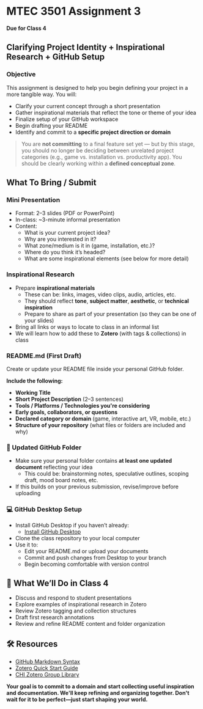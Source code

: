 # MTEC 3501 Assignment 3
**Due for Class 4**

## Clarifying Project Identity + Inspirational Research + GitHub Setup

### Objective
This assignment is designed to help you begin defining your project in a more tangible way. You will:
- Clarify your current concept through a short presentation
- Gather inspirational materials that reflect the tone or theme of your idea
- Finalize setup of your GitHub workspace
- Begin drafting your README
- Identify and commit to a **specific project direction or domain**

> You are **not committing** to a final feature set yet — but by this stage, you should no longer be deciding between unrelated project categories (e.g., game vs. installation vs. productivity app). You should be clearly working within a **defined conceptual zone**.

## What To Bring / Submit

### Mini Presentation
- Format: 2–3 slides (PDF or PowerPoint)
- In-class: ~3-minute informal presentation
- Content:
  - What is your current project idea?
  - Why are you interested in it?
  - What zone/medium is it in (game, installation, etc.)?
  - Where do you think it’s headed?
  - What are some inspirational elements (see below for more detail)  

### Inspirational Research
- Prepare **inspirational materials**
  - These can be: links, images, video clips, audio, articles, etc.
  - They should reflect **tone**, **subject matter**, **aesthetic**, or **technical inspiration**
  - Prepare to share as part of your presentation (so they can be one of your slides)
- Bring all links or ways to locate to class in an informal list
- We will learn how to add these to **Zotero** (with tags & collections) in class  

### README.md (First Draft)
Create or update your README file inside your personal GitHub folder.

**Include the following:**
- **Working Title**
- **Short Project Description** (2–3 sentences)
- **Tools / Platforms / Technologies you're considering**
- **Early goals, collaborators, or questions**
- **Declared category or domain** (game, interactive art, VR, mobile, etc.)
- **Structure of your repository** (what files or folders are included and why)

### 📁 Updated GitHub Folder
- Make sure your personal folder contains **at least one updated document** reflecting your idea
  - This could be: brainstorming notes, speculative outlines, scoping draft, mood board notes, etc.
- If this builds on your previous submission, revise/improve before uploading

### 💻 GitHub Desktop Setup
- Install GitHub Desktop if you haven’t already:
  - [Install GitHub Desktop](https://docs.github.com/en/desktop/installing-and-authenticating-to-github-desktop/installing-github-desktop)
- Clone the class repository to your local computer
- Use it to:
  - Edit your README.md or upload your documents
  - Commit and push changes from Desktop to your branch
  - Begin becoming comfortable with version control

## 🧭 What We’ll Do in Class 4
- Discuss and respond to student presentations
- Explore examples of inspirational research in Zotero
- Review Zotero tagging and collection structures
- Draft first research annotations
- Review and refine README content and folder organization

## 🛠 Resources
- [GitHub Markdown Syntax](https://docs.github.com/en/get-started/writing-on-github)
- [Zotero Quick Start Guide](https://www.zotero.org/support/quick_start_guide)
- [CHI Zotero Group Library](https://www.zotero.org/groups/5772697/quantum_ai_music)

**Your goal is to commit to a domain and start collecting useful inspiration and documentation. We'll keep refining and organizing together. Don't wait for it to be perfect—just start shaping your world.**
